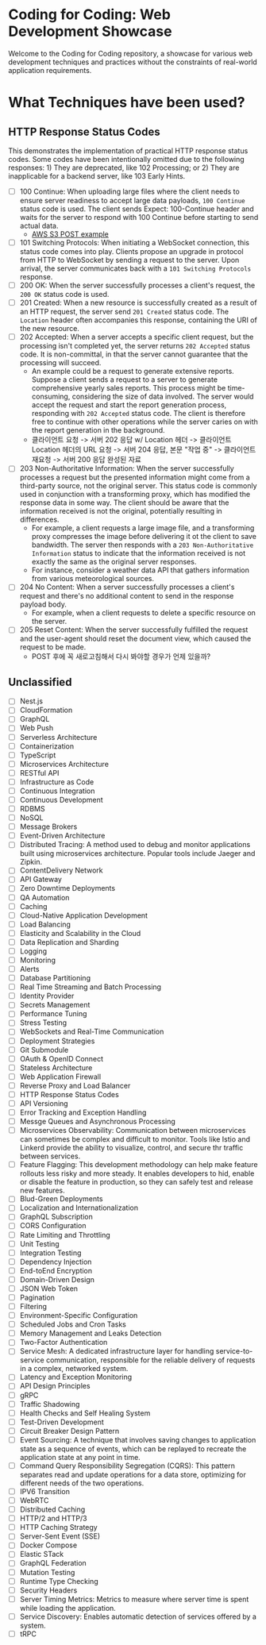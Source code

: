 # Coding for Coding: Web Development Showcase

Welcome to the Coding for Coding repository, a showcase for various web development techniques and practices without the constraints of real-world application requirements.

# What Techniques have been used?

## HTTP Response Status Codes

This demonstrates the implementation of practical HTTP response status codes. Some codes have been intentionally omitted due to the following responses: 1) They are deprecated, like 102 Processing; or 2) They are inapplicable for a backend server, like 103 Early Hints.

- [ ] 100 Continue: When uploading large files where the client needs to ensure server readiness to accept large data payloads, `100 Continue` status code is used. The client sends Expect: 100-Continue header and waits for the server to respond with 100 Continue before starting to send actual data.
  - [AWS S3 POST example](https://docs.aws.amazon.com/AmazonS3/latest/API/RESTObjectPOST.html)
- [ ] 101 Switching Protocols: When initiating a WebSocket connection, this status code comes into play. Clients propose an upgrade in protocol from HTTP to WebSocket by sending a request to the server. Upon arrival, the server communicates back with a `101 Switching Protocols` response.
- [ ] 200 OK: When the server successfully processes a client's request, the `200 OK` status code is used.
- [ ] 201 Created: When a new resource is successfully created as a result of an HTTP request, the server send `201 Created` status code. The `Location` header often accompanies this response, containing the URI of the new resource.
- [ ] 202 Accepted: When a server accepts a specific client request, but the processing isn't completed yet, the server returns `202 Accepted` status code. It is non-committal, in that the server cannot guarantee that the processing will succeed.
  - An example could be a request to generate extensive reports. Suppose a client sends a request to a server to generate comprehensive yearly sales reports. This process might be time-consuming, considering the size of data involved. The server would accept the request and start the report generation process, responding with `202 Accepted` status code. The client is therefore free to continue with other operations while the server caries on with the report generation in the background.
  - 클라이언트 요청 -> 서버 202 응답 w/ Location 헤더 -> 클라이언트 Location 헤더의 URL 요청 -> 서버 204 응답, 본문 "작업 중" -> 클라이언트 재요청 -> 서버 200 응답 완성된 자료
- [ ] 203 Non-Authoritative Information: When the server successfully processes a request but the presented information might come from a third-party source, not the original server. This status code is commonly used in conjunction with a transforming proxy, which has modified the response data in some way. The client should be aware that the information received is not the original, potentially resulting in differences.
  - For example, a client requests a large image file, and a transforming proxy compresses the image before delivering it ot the client to save bandwidth. The server then responds with a `203 Non-Authoritative Information` status to indicate that the information received is not exactly the same as the original server responses.
  - For instance, consider a weather data API that gathers information from various meteorological sources.
- [ ] 204 No Content: When a server successfully processes a client's request and there's no additional content to send in the response payload body.
  - For example, when a client requests to delete a specific resource on the server.
- [ ] 205 Reset Content: When the server successfully fulfilled the request and the user-agent should reset the document view, which caused the request to be made.
  - POST 후에 꼭 새로고침해서 다시 봐야할 경우가 언제 있을까?


## Unclassified

- [ ] Nest.js
- [ ] CloudFormation
- [ ] GraphQL
- [ ] Web Push
- [ ] Serverless Architecture
- [ ] Containerization
- [ ] TypeScript
- [ ] Microservices Architecture
- [ ] RESTful API
- [ ] Infrastructure as Code
- [ ] Continuous Integration
- [ ] Continuous Development
- [ ] RDBMS
- [ ] NoSQL
- [ ] Message Brokers
- [ ] Event-Driven Architecture
- [ ] Distributed Tracing: A method used to debug and monitor applications built using microservices architecture. Popular tools include Jaeger and Zipkin.
- [ ] ContentDelivery Network
- [ ] API Gateway
- [ ] Zero Downtime Deployments
- [ ] QA Automation
- [ ] Caching
- [ ] Cloud-Native Application Development
- [ ] Load Balancing
- [ ] Elasticity and Scalability in the Cloud
- [ ] Data Replication and Sharding
- [ ] Logging
- [ ] Monitoring
- [ ] Alerts
- [ ] Database Partitioning
- [ ] Real Time Streaming and Batch Processing
- [ ] Identity Provider
- [ ] Secrets Management
- [ ] Performance Tuning
- [ ] Stress Testing
- [ ] WebSockets and Real-Time Communication
- [ ] Deployment Strategies
- [ ] Git Submodule
- [ ] OAuth & OpenID Connect
- [ ] Stateless Architecture
- [ ] Web Application Firewall
- [ ] Reverse Proxy and Load Balancer
- [ ] HTTP Response Status Codes
- [ ] API Versioning
- [ ] Error Tracking and Exception Handling
- [ ] Messge Queues and Asynchronous Processing
- [ ] Microservices Observability: Communication between microservices can sometimes be complex and difficult to monitor. Tools like Istio and Linkerd provide the ability to visualize, control, and secure thr traffic between services.
- [ ] Feature Flagging: This development methodology can help make feature rollouts less risky and more steady. It enables developers to hid, enable or disable the feature in production, so they can safely test and release new features.
- [ ] Blud-Green Deployments
- [ ] Localization and Internationalization
- [ ] GraphQL Subscription
- [ ] CORS Configuration
- [ ] Rate Limiting and Throttling
- [ ] Unit Testing
- [ ] Integration Testing
- [ ] Dependency Injection
- [ ] End-toEnd Encryption
- [ ] Domain-Driven Design
- [ ] JSON Web Token
- [ ] Pagination
- [ ] Filtering
- [ ] Environment-Specific Configuration
- [ ] Scheduled Jobs and Cron Tasks
- [ ] Memory Management and Leaks Detection
- [ ] Two-Factor Authentication
- [ ] Service Mesh: A dedicated infrastructure layer for handling service-to-service communication, responsible for the reliable delivery of requests in a complex, networked system.
- [ ] Latency and Exception Monitoring
- [ ] API Design Principles
- [ ] gRPC
- [ ] Traffic Shadowing
- [ ] Health Checks and Self Healing System
- [ ] Test-Driven Development
- [ ] Circuit Breaker Design Pattern
- [ ] Event Sourcing: A technique that involves saving changes to application state as a sequence of events, which can be replayed to recreate the application state at any point in time.
- [ ] Command Query Responsibility Segregation (CQRS): This pattern separates read and update operations for a data store, optimizing for different needs of the two operations.
- [ ] IPV6 Transition
- [ ] WebRTC
- [ ] Distributed Caching
- [ ] HTTP/2 and HTTP/3
- [ ] HTTP Caching Strategy
- [ ] Server-Sent Event (SSE)
- [ ] Docker Compose
- [ ] Elastic STack
- [ ] GraphQL Federation
- [ ] Mutation Testing
- [ ] Runtime Type Checking
- [ ] Security Headers
- [ ] Server Timing Metrics: Metrics to measure where server time is spent while loading the application.
- [ ] Service Discovery: Enables automatic detection of services offered by a system.
- [ ] tRPC
